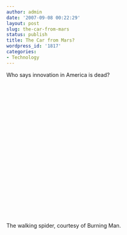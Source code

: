 ```yaml
---
author: admin
date: '2007-09-08 00:22:29'
layout: post
slug: the-car-from-mars
status: publish
title: The Car from Mars?
wordpress_id: '1817'
categories:
- Technology
---
```

Who says innovation in America is dead?

<div align="center"><lj-embed><object width="425" height="350"><param name="movie" value="http://www.youtube.com/v/al-CxNrLo6k"></param><param name="wmode" value="transparent"></param><embed src="http://www.youtube.com/v/al-CxNrLo6k" type="application/x-shockwave-flash" wmode="transparent" width="425" height="350"></embed></object></lj-embed></div>

The walking spider, courtesy of Burning Man. 
